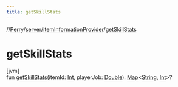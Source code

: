 ```yaml
---
title: getSkillStats
---
```

//[Perry](../../../index.html)/[server](../index.html)/[ItemInformationProvider](index.html)/[getSkillStats](get-skill-stats.html)



# getSkillStats



[jvm]\
fun [getSkillStats](get-skill-stats.html)(itemId: [Int](https://kotlinlang.org/api/latest/jvm/stdlib/kotlin/-int/index.html), playerJob: [Double](https://kotlinlang.org/api/latest/jvm/stdlib/kotlin/-double/index.html)): [Map](https://kotlinlang.org/api/latest/jvm/stdlib/kotlin.collections/-map/index.html)&lt;[String](https://kotlinlang.org/api/latest/jvm/stdlib/kotlin/-string/index.html), [Int](https://kotlinlang.org/api/latest/jvm/stdlib/kotlin/-int/index.html)&gt;?




